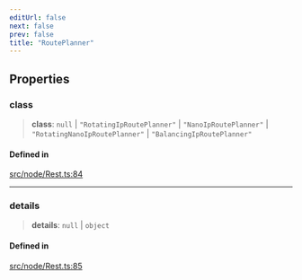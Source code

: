 ```yaml
---
editUrl: false
next: false
prev: false
title: "RoutePlanner"
---
```


## Properties

### class

> **class**: `null` \| `"RotatingIpRoutePlanner"` \| `"NanoIpRoutePlanner"` \| `"RotatingNanoIpRoutePlanner"` \| `"BalancingIpRoutePlanner"`

#### Defined in

[src/node/Rest.ts:84](https://github.com/shipgirlproject/shoukaku/blob/f3e4f8953c070c0cdfec493d072e6a22e3555895/src/node/Rest.ts#L84)

***

### details

> **details**: `null` \| `object`

#### Defined in

[src/node/Rest.ts:85](https://github.com/shipgirlproject/shoukaku/blob/f3e4f8953c070c0cdfec493d072e6a22e3555895/src/node/Rest.ts#L85)
